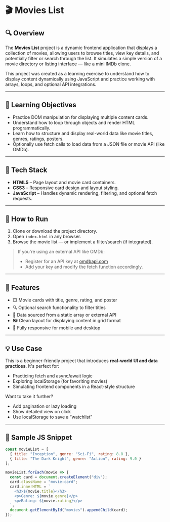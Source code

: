 # 🎬 Movies List

## 🔍 Overview

The **Movies List** project is a dynamic frontend application that displays a collection of movies, allowing users to browse titles, view key details, and potentially filter or search through the list. It simulates a simple version of a movie directory or listing interface — like a mini IMDb clone.

This project was created as a learning exercise to understand how to display content dynamically using JavaScript and practice working with arrays, loops, and optional API integrations.

---

## 🎯 Learning Objectives

- Practice DOM manipulation for displaying multiple content cards.
- Understand how to loop through objects and render HTML programmatically.
- Learn how to structure and display real-world data like movie titles, genres, ratings, posters.
- Optionally use fetch calls to load data from a JSON file or movie API (like OMDb).

---

## 🧰 Tech Stack

- **HTML5** – Page layout and movie card containers.
- **CSS3** – Responsive card design and layout styling.
- **JavaScript** – Handles dynamic rendering, filtering, and optional fetch requests.

---

## 🚀 How to Run

1. Clone or download the project directory.
2. Open `index.html` in any browser.
3. Browse the movie list — or implement a filter/search (if integrated).

> If you're using an external API like OMDb:
> - Register for an API key at [omdbapi.com](https://www.omdbapi.com/)
> - Add your key and modify the fetch function accordingly.

---

## 🧠 Features

- 🎞️ Movie cards with title, genre, rating, and poster
- 🔍 Optional search functionality to filter titles
- 🧮 Data sourced from a static array or external API
- 🖼️ Clean layout for displaying content in grid format
- 📱 Fully responsive for mobile and desktop

---

## 💡 Use Case

This is a beginner-friendly project that introduces **real-world UI and data practices**. It's perfect for:
- Practicing fetch and async/await logic
- Exploring localStorage (for favoriting movies)
- Simulating frontend components in a React-style structure

Want to take it further?
- Add pagination or lazy loading
- Show detailed view on click
- Use localStorage to save a “watchlist”

---

## 🧾 Sample JS Snippet

```javascript
const movieList = [
  { title: "Inception", genre: "Sci-Fi", rating: 8.8 },
  { title: "The Dark Knight", genre: "Action", rating: 9.0 }
];

movieList.forEach(movie => {
  const card = document.createElement("div");
  card.className = "movie-card";
  card.innerHTML = `
    <h3>${movie.title}</h3>
    <p>Genre: ${movie.genre}</p>
    <p>Rating: ${movie.rating}</p>
  `;
  document.getElementById("movies").appendChild(card);
});
